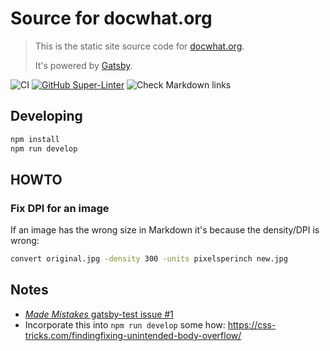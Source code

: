 # Source for docwhat.org

> This is the static site source code for [docwhat.org](https://docwhat.org).
>
> It's powered by [Gatsby](https://gatsbyjs.org).

![CI](https://github.com/docwhat/docwhat/workflows/CI/badge.svg)
[![GitHub Super-Linter](https://github.com/docwhat/docwhat/workflows/Lint%20Code%20Base/badge.svg)](https://github.com/marketplace/actions/super-linter)
![Check Markdown links](https://github.com/docwhat/docwhat/workflows/Check%20Markdown%20links/badge.svg)

## Developing

```sh
npm install
npm run develop
```

## HOWTO

### Fix DPI for an image

If an image has the wrong size in Markdown it's because the density/DPI is
wrong:

```sh
convert original.jpg -density 300 -units pixelsperinch new.jpg
```

## Notes

-   [_Made Mistakes_ gatsby-test issue #1](https://github.com/mmistakes/gatsby-test/issues/1)
-   Incorporate this into `npm run develop` some how:
    <https://css-tricks.com/findingfixing-unintended-body-overflow/>
